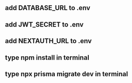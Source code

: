 ## add DATABASE_URL to .env

## add JWT_SECRET to .env

## add NEXTAUTH_URL to .env

## type npm install in terminal

## type npx prisma migrate dev in terminal